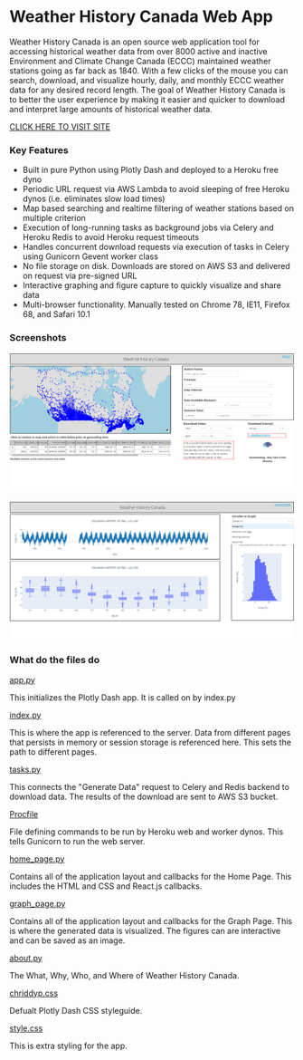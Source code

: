 # Weather History Canada Web App

Weather History Canada is an open source web application tool for accessing historical 
weather data from over 8000 active and inactive Environment and Climate Change Canada 
(ECCC) maintained weather stations going as far back as 1840. With a few clicks of the 
mouse you can search, download, and visualize hourly, daily, and monthly ECCC weather data 
for any desired record length. The goal of Weather History Canada is to better the user 
experience by making it easier and quicker to download and interpret large amounts of 
historical weather data. 


[CLICK HERE TO VISIT SITE](http://www.weatherhistorycanada.com)

### Key Features
 
- Built in pure Python using Plotly Dash and deployed to a Heroku free dyno
- Periodic URL request via AWS Lambda to avoid sleeping of free Heroku dynos (i.e. eliminates slow load times)
- Map based searching and realtime filtering of weather stations based on multiple
criterion
- Execution of long-running tasks as background jobs via Celery and Heroku Redis to avoid 
Heroku request timeouts 
- Handles concurrent download requests via execution of tasks in Celery using Gunicorn 
Gevent worker class
- No file storage on disk. Downloads are stored on AWS S3 and delivered on request via
pre-signed URL
- Interactive graphing and figure capture to quickly visualize and share data
- Multi-browser functionality. Manually tested on Chrome 78, IE11, Firefox 68, and Safari 
10.1

### Screenshots

![](assets/demo1.png)

![](assets/demo2.png)

### What do the files do

[app.py](https://github.com/david-hurley/env-can-wx-app/blob/master/app.py)

This initializes the Plotly Dash app. It is called on by index.py 

[index.py](https://github.com/david-hurley/env-can-wx-app/blob/master/app.py)

This is where the app is referenced to the server. Data from different pages that persists in 
memory or session storage is referenced here. This sets the path to different pages. 

[tasks.py](https://github.com/david-hurley/env-can-wx-app/blob/master/tasks.py)

This connects the "Generate Data" request to Celery and Redis backend to download data. 
The results of the download are sent to AWS S3 bucket. 

[Procfile](https://github.com/david-hurley/env-can-wx-app/blob/master/Procfile)

File defining commands to be run by Heroku web and worker dynos. This tells Gunicorn to run
the web server. 

[home_page.py](https://github.com/david-hurley/env-can-wx-app/blob/master/pages/home_page.py)

Contains all of the application layout and callbacks for the Home Page. 
This includes the HTML and CSS and React.js callbacks.

[graph_page.py](https://github.com/david-hurley/env-can-wx-app/blob/master/pages/graph_page.py)

Contains all of the application layout and callbacks for the Graph Page. This is where 
the generated data is visualized. The figures can are interactive and can be saved as an image. 

[about.py](https://github.com/david-hurley/env-can-wx-app/blob/master/pages/about.py)

The What, Why, Who, and Where of Weather History Canada.

[chriddyp.css](https://github.com/david-hurley/env-can-wx-app/blob/master/assets/chriddyp.css)

Defualt Plotly Dash CSS styleguide. 

[style.css](https://github.com/david-hurley/env-can-wx-app/blob/master/assets/style.css)

This is extra styling for the app. 